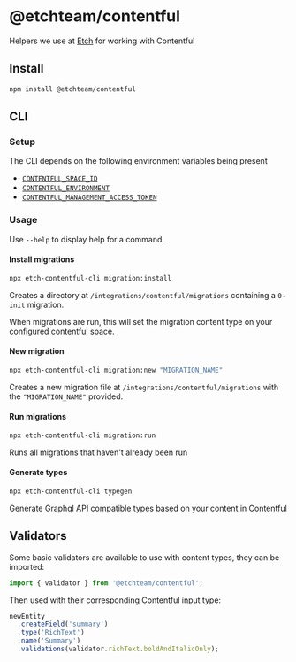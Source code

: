 # @etchteam/contentful

Helpers we use at [Etch](https://etch.co) for working with Contentful

## Install

```bash
npm install @etchteam/contentful
```

## CLI

### Setup

The CLI depends on the following environment variables being present

- [`CONTENTFUL_SPACE_ID`](https://www.contentful.com/help/find-space-id/)
- [`CONTENTFUL_ENVIRONMENT`](https://www.contentful.com/developers/docs/concepts/multiple-environments/)
- [`CONTENTFUL_MANAGEMENT_ACCESS_TOKEN`](https://www.contentful.com/developers/docs/references/authentication/#getting-a-personal-access-token)

### Usage

Use `--help` to display help for a command.

#### Install migrations

```bash
npx etch-contentful-cli migration:install
```

Creates a directory at `/integrations/contentful/migrations` containing a `0-init` migration.

When migrations are run, this will set the migration content type on your configured contentful space.

#### New migration

```bash
npx etch-contentful-cli migration:new "MIGRATION_NAME"
```

Creates a new migration file at `/integrations/contentful/migrations` with the `"MIGRATION_NAME"` provided.

#### Run migrations

```bash
npx etch-contentful-cli migration:run
```

Runs all migrations that haven't already been run

#### Generate types

```bash
npx etch-contentful-cli typegen
```

Generate Graphql API compatible types based on your content in Contentful

## Validators

Some basic validators are available to use with content types, they can be imported:

```javascript
import { validator } from '@etchteam/contentful';
```

Then used with their corresponding Contentful input type:

```javascript
newEntity
  .createField('summary')
  .type('RichText')
  .name('Summary')
  .validations(validator.richText.boldAndItalicOnly);
```
